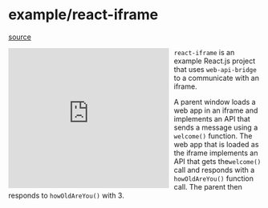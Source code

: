 # example/react-iframe

[source](https://github.com/precor/web-api-bridge/tree/master/examples/react-iframe/)

<iframe src="https://precor.github.io/web-api-bridge/examples/react-iframe/parent/build/" width="320" height="280" frameborder="0" style="float: left; margin-right: 10px" ></iframe>

`react-iframe` is an example React.js project that uses `web-api-bridge` to a communicate with an iframe.

A parent window loads a web app in an iframe and implements an API that sends a message using a `welcome()` function. The web app that is loaded as the iframe implements an API that gets the`welcome()` call and responds with a `howOldAreYou()` function call. The parent then responds to `howOldAreYou()` with 3.